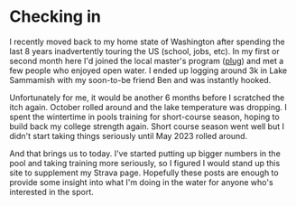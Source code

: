 # Checking in

I recently moved back to my home state of Washington after spending the last 8 years inadvertently touring the US (school, jobs, etc). In my first or second month here I'd joined the local master's program ([plug](https://www.usms.org/clubs/puget-sound-masters-493/wo-group-folder/lake-washington-masters-1575)) and met a few people who enjoyed open water. I ended up logging around 3k in Lake Sammamish with my soon-to-be friend Ben and was instantly hooked.

Unfortunately for me, it would be another 6 months before I scratched the itch again. October rolled around and the lake temperature was dropping. I spent the wintertime in pools training for short-course season, hoping to build back my college strength again. Short course season went well but I didn't start taking things seriously until May 2023 rolled around.

And that brings us to today. I've started putting up bigger numbers in the pool and taking training more seriously, so I figured I would stand up this site to supplement my Strava page. Hopefully these posts are enough to provide some insight into what I'm doing in the water for anyone who's interested in the sport.

